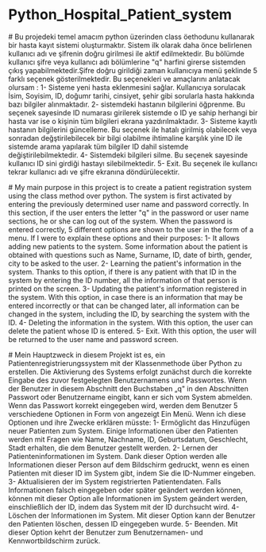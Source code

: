 # Python_Hospital_Patient_system


# Bu projedeki temel amacım  python üzerinden class öethodunu kullanarak bir hasta kayıt sistemi oluşturmaktır. Sistem ilk olarak daha önce belirlenen kullanıcı adı ve şifrenin doğru girilmesi ile aktif edilmektedir. Bu bölümde kullanıcı şifre veya kullanıcı adı bölümlerine "q" harfini girerse sistemden çıkış yapabilmektedir.Şifre doğru girildiği zaman kullanıcıya menü şeklinde 5 farklı seçenek gösterilmektedir. Bu seçenekleri ve amaçlarını anlatacak olursam :
1- Sisteme yeni hasta eklenmesini sağlar. Kullanıcıya sorulacak İsim, Soyisim, ID, doğumr tarihi, cinsiyet, şehir gibi sorularla hasta hakkında bazı bilgiler alınmaktadır. 
2- sistemdeki hastanın bilgilerini öğprenme. Bu seçenek sayesinde ID numarası girilerek sistemde o ID ye sahip herhangi bir hasta var ise o kişinin tüm bilgileri ekrana yazdırılmaktadır.
3- Sisteme kayıtlı hastanın bilgilerini güncelleme. Bu seçenek ile hatalı girilmiş olabilecek veya sonradan değştirilebilecek bir bilgi olabilme ihtimaline karşılık yine ID ile sistemde arama yapılarak tüm bilgiler ID dahil sistemde değiştirilebilmektedir. 
4- Sistemdeki bilgileri silme. Bu seçenek sayesinde kullanıcı ID sini girdiği hastayı silebilmektedir. 
5- Exit. Bu seçenek ile kullancı tekrar kullanıcı adı ve şifre ekranına döndürülecektir.




# My main purpose in this project is to create a patient registration system using the class method over python. The system is first activated by entering the previously determined user name and password correctly. In this section, if the user enters the letter "q" in the password or user name sections, he or she can log out of the system. When the password is entered correctly, 5 different options are shown to the user in the form of a menu. If I were to explain these options and their purposes:
1- It allows adding new patients to the system. Some information about the patient is obtained with questions such as Name, Surname, ID, date of birth, gender, city to be asked to the user.
2- Learning the patient's information in the system. Thanks to this option, if there is any patient with that ID in the system by entering the ID number, all the information of that person is printed on the screen.
3- Updating the patient's information registered in the system. With this option, in case there is an information that may be entered incorrectly or that can be changed later, all information can be changed in the system, including the ID, by searching the system with the ID.
4- Deleting the information in the system. With this option, the user can delete the patient whose ID is entered.
5- Exit. With this option, the user will be returned to the user name and password screen.




# Mein Hauptzweck in diesem Projekt ist es, ein Patientenregistrierungssystem mit der Klassenmethode über Python zu erstellen. Die Aktivierung des Systems erfolgt zunächst durch die korrekte Eingabe des zuvor festgelegten Benutzernamens und Passwortes. Wenn der Benutzer in diesem Abschnitt den Buchstaben „q" in den Abschnitten Passwort oder Benutzername eingibt, kann er sich vom System abmelden. Wenn das Passwort korrekt eingegeben wird, werden dem Benutzer 5 verschiedene Optionen in Form von angezeigt Ein Menü. Wenn ich diese Optionen und ihre Zwecke erklären müsste:
1- Ermöglicht das Hinzufügen neuer Patienten zum System. Einige Informationen über den Patienten werden mit Fragen wie Name, Nachname, ID, Geburtsdatum, Geschlecht, Stadt erhalten, die dem Benutzer gestellt werden.
2- Lernen der Patienteninformationen im System. Dank dieser Option werden alle Informationen dieser Person auf dem Bildschirm gedruckt, wenn es einen Patienten mit dieser ID im System gibt, indem Sie die ID-Nummer eingeben.
3- Aktualisieren der im System registrierten Patientendaten. Falls Informationen falsch eingegeben oder später geändert werden können, können mit dieser Option alle Informationen im System geändert werden, einschließlich der ID, indem das System mit der ID durchsucht wird.
4- Löschen der Informationen im System. Mit dieser Option kann der Benutzer den Patienten löschen, dessen ID eingegeben wurde.
5- Beenden. Mit dieser Option kehrt der Benutzer zum Benutzernamen- und Kennwortbildschirm zurück.
